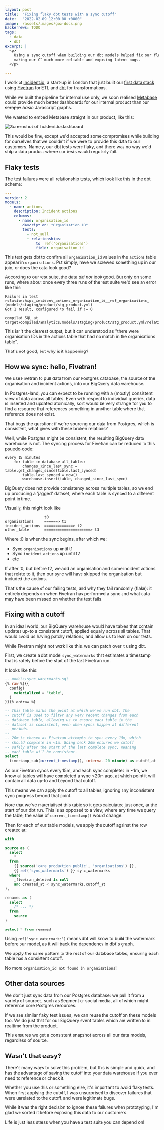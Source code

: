 ```yaml
---
layout: post
title:  "Fixing flaky dbt tests with a sync cutoff"
date:   "2022-02-09 12:00:00 +0000"
image:  /assets/images/goa-docs.png
hackernews: TODO
tags:
  - data
  - dbt
excerpt: |
  <p>
    Using a sync cutoff when building our dbt models helped fix our flaky tests,
    making our CI much more reliable and exposing latent bugs.
  </p>

---
```


[incident]: https://incident.io/
[incident/data-stack]: https://incident.io/blog/data-stack
[fivetran]: https://fivetran.com/
[dbt]: https://getdbt.com/
[metabase]: https://www.metabase.com/

I work at [incident.io][incident], a start-up in London that just built our
[first data stack][incident/data-stack] using [Fivetran][fivetran] for ETL and
[dbt][dbt] for transformations.

While we built the pipeline for internal use only, we soon realised
[Metabase][metabase] could provide much better dashboards for our internal
product than our ~~scrappy~~ _basic_ Javascript graphs.

We wanted to embed Metabase straight in our product, like this:

![Screenshot of incident.io dashboard](/assets/images/flaky-dbt-tests-insights.png)

This would be fine, except we'd accepted some compromises while building for
ourselves that we couldn't if we were to provide this data to our customers.
Namely, our dbt tests were flaky, and there was no way we'd ship a data product
where our tests would regularly fail.

## Flaky tests

The test failures were all relationship tests, which look like this in the dbt
schema:

```yaml
---
version: 2
models:
  - name: actions
    description: Incident actions
    columns:
      - name: organisation_id
        description: "Organisation ID"
        tests:
          - not_null
          - relationships:
              to: ref('organisations')
              field: organisation_id
```

This test gets dbt to confirm all `organisation_id` values in the
`actions` table appear in `organisations`. Put simply,
have we screwed something up in our join, or does the data look good?

According to our test suite, the data _did not_ look good. But only on some
runs, where about once every three runs of the test suite we'd see an error like
this:

```
Failure in test relationships_incident_actions_organisation_id__ref_organisations_ (models/staging/product/stg_product.yml)
Got 1 result, configured to fail if != 0

compiled SQL at target/compiled/analytics/models/staging/product/stg_product.yml/relationships_inc_e2d88f3fd5bd723431990564532e121c.sql
```

This isn't the clearest output, but it can understood as "there were
organisation IDs in the actions table that had no match in the organisations
table".

That's not good, but why is it happening?

## How we sync: hello, Fivetran!

We use Fivetran to pull data from our Postgres database, the source of the
organisation and incident actions, into our BigQuery data warehouse.

In Postgres-land, you can expect to be running with a (mostly) consistent view
of data across all tables. Even with respect to individual queries, data is
inserted and updated atomically, so it would be very strange for you to find a
resource that references something in another table where that reference does
not exist.

That begs the question: if we're sourcing our data from Postgres, which is
consistent, what gives with these broken relations?

Well, while Postgres might be consistent, the resulting BigQuery data warehouse
is not. The syncing process for Fivetran can be reduced to this psuedo-code:

```
every 15 minutes:
    for table in database.all_tables:
        changes_since_last_sync = table.get_changes_since(table.last_synced)
        table.last_synced = now()
        warehouse.insert(table, changed_since_last_sync)
```

BigQuery does not provide consistency across multiple tables, so we end up
producing a 'jagged' dataset, where each table is synced to a different point in
time.

Visually, this might look like:

```
                  t0
organisations     ======> t1
incident_actions  =============> t2
other_table       =====================> t3
```

Where t0 is when the sync begins, after which we:

- Sync `organisations` up until t1
- Sync `incident_actions` up until t2
- etc

If after t0, but before t2, we add an organisation and some incident actions
that relate to it, then our sync will have skipped the organisation but included
the actions.

That's the cause of our failing tests, and why they fail randomly (flake): it
entirely depends on when Fivetran has performed a sync and what data may have
been missed on whether the test fails.

## Fixing with a cutoff

In an ideal world, our BigQuery warehouse would have tables that contain updates
up-to a consistent cutoff, applied equally across all tables. That would avoid
us having patchy relations, and allow us to lean on our tests.

While Fivetran might not work like this, we can patch over it using dbt.

First, we create a dbt model `sync_watermarks` that estimates a timestamp that
is safely before the start of the last Fivetran run.

It looks like this:

```sql
-- models/sync_watermarks.sql
{% raw %}{{
  config(
    materialized = "table",
  )
}}{% endraw %}

-- This table marks the point at which we've run dbt. The
-- cutoff is used to filter any very recent changes from each
-- database table, allowing us to ensure each table in the
-- dataset is consistent, even when syncs happen at different
-- periods.
-- 
-- 20m is chosen as Fivetran attempts to sync every 15m, which
-- should complete in <1m. Going back 20m ensures we cutoff
-- safely after the start of the last complete sync, meaning
-- each table will be consistent.
select
  timestamp_sub(current_timestamp(), interval 20 minute) as cutoff_at
```

As our Fivetran syncs every 15m, and each sync completes in ~1m, we know all
tables will have completed a sync <20m ago, at which point it will contain all
data up-to and beyond that cutoff.

This means we can apply the cutoff to all tables, ignoring any inconsistent sync
progress beyond that point.

Note that we've materialised this table so it gets calculated just once, at the
start of our dbt run. This is as opposed to a view, where any time we query the
table, the value of `current_timestamp()` would change.

Then for each of our table models, we apply the cutoff against the row created
at:

```sql
with

source as (
  select
    *
  from
    {{ source('core_production_public', 'organisations') }},
    {{ ref('sync_watermarks') }} sync_watermarks
  where
    _fivetran_deleted is null
    and created_at < sync_watermarks.cutoff_at
),

renamed as (
  select
    /* ... */
  from
    source
)

select * from renamed
```

Using `ref('sync_watermarks')` means dbt will know to build the
watermark before our model, as it will track the dependency in dbt's graph.

We apply the same pattern to the rest of our database tables, ensuring each
table has a consistent cutoff.

No more `organisation_id not found in organisations`!

## Other data sources

We don't just sync data from our Postgres database: we pull it from a variety of
sources, such as Segment or social media, all of which might reference core
Postgres resources.

If we see similar flaky test issues, we can reuse the cutoff on these models
too. We do just that for our BigQuery event tables which are written to in
realtime from the product.

This ensures we get a consistent snapshot across all our data models, regardless
of source.

## Wasn't that easy?

There's many ways to solve this problem, but this is simple and quick, and has
the advantage of saving the cutoff into your data warehouse if you ever need to
reference or check it.

Whether you use this or something else, it's important to avoid flaky tests.
When first applying the cutoff, I was unsurprised to discover failures that were
unrelated to the cutoff, and were legitimate bugs.

While it was the right decision to ignore these failures when prototyping, I'm
glad we sorted it before exposing this data to our customers.

Life is just less stress when you have a test suite you can depend on!
